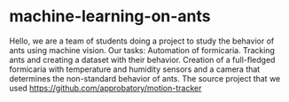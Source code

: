 # machine-learning-on-ants
Hello, we are a team of students doing a project to study the behavior of ants using machine vision.
Our tasks: Automation of formicaria. Tracking ants and creating a dataset with their behavior.
Creation of a full-fledged formicaria with temperature and humidity sensors and a camera that determines the non-standard behavior of ants.
The source project that we used https://github.com/approbatory/motion-tracker
